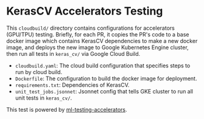 # KerasCV Accelerators Testing

This `cloudbuild/` directory contains configurations for accelerators (GPU/TPU)
testing. Briefly, for each PR, it copies the PR's code to a base docker image
which contains KerasCV dependencies to make a new docker image, and deploys the
new image to Google Kubernetes Engine cluster, then run all tests in
`keras_cv/` via Google Cloud Build.

- `cloudbuild.yaml`: The cloud build configuration that specifies steps to run
  by cloud build.
- `Dockerfile`: The configuration to build the docker image for deployment.
- `requirements.txt`: Dependencies of KerasCV.
- `unit_test_jobs.jsonnet`: Jsonnet config that tells GKE cluster to run all
  unit tests in `keras_cv/`.

This test is powered by [ml-testing-accelerators](https://github.com/GoogleCloudPlatform/ml-testing-accelerators).
